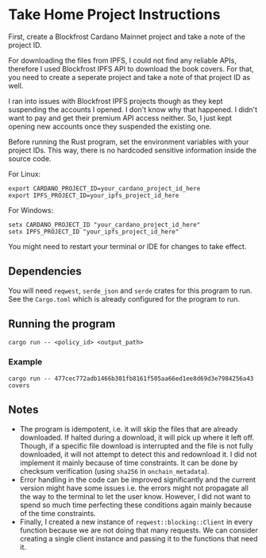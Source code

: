 # Take Home Project Instructions

First, create a Blockfrost Cardano Mainnet project and take a note of the project ID.

For downloading the files from IPFS, I could not find any reliable APIs, therefore I used Blockfrost IPFS API to download the book covers. For that, you need to create a seperate project and take a note of that project ID as well.

I ran into issues with Blockfrost IPFS projects though as they kept suspending the accounts I opened. I don't know why that happened. I didn't want to pay and get their premium API access neither. So, I just kept opening new accounts once they suspended the existing one.

Before running the Rust program, set the environment variables with your project IDs. This way, there is no hardcoded sensitive information inside the source code.

For Linux:
```
export CARDANO_PROJECT_ID=your_cardano_project_id_here
export IPFS_PROJECT_ID=your_ipfs_project_id_here
```

For Windows:
```
setx CARDANO_PROJECT_ID "your_cardano_project_id_here"
setx IPFS_PROJECT_ID "your_ipfs_project_id_here"
```

You might need to restart your terminal or IDE for changes to take effect.

## Dependencies
You will need `reqwest`, `serde_json` and `serde` crates for this program to run. See the `Cargo.toml` which is already configured for the program to run.

## Running the program
```
cargo run -- <policy_id> <output_path>
```

### Example
`cargo run -- 477cec772adb1466b301fb8161f505aa66ed1ee8d69d3e7984256a43 covers`


## Notes
- The program is idempotent, i.e. it will skip the files that are already downloaded. If halted during a download, it will pick up where it left off. Though, if a specific file download is interrupted and the file is not fully downloaded, it will not attempt to detect this and redownload it. I did not implement it mainly because of time constraints. It can be done by checksum verification (using `sha256` in `onchain_metadata`).
- Error handling in the code can be improved significantly and the current version might have some issues i.e. the errors might not propagate all the way to the terminal to let the user know. However, I did not want to spend so much time perfecting these conditions again mainly because of the time constraints.
- Finally, I created a new instance of `reqwest::blocking::Client` in every function because we are not doing that many requests. We can consider creating a single client instance and passing it to the functions that need it.
